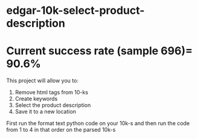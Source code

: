 # edgar-10k-select-product-description

# Current success rate (sample 696)=  90.6%

This project will allow you to:
  1) Remove html tags from 10-ks
  2) Create keywords
  3) Select the product description
  4) Save it to a new location

First run the format text python code on your 10k-s and then run the code from 1 to 4 in that order on the parsed 10k-s
